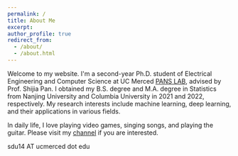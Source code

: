 ```yaml
---
permalink: /
title: About Me
excerpt: 
author_profile: true
redirect_from: 
  - /about/
  - /about.html
---
```


Welcome to my website. I'm a second-year Ph.D. student of Electrical Engineering and Computer Science at UC Merced [PANS LAB](https://www.panslab.com/), advised
by Prof. Shijia Pan. I obtained my B.S. degree and M.A. degree in Statistics from Nanjing University and Columbia University in 2021 and 2022, respectively.
My research interests include machine learning, deep learning, and their applications in various fields.

In daily life, I love playing video games, singing songs, and playing the guitar. Please visit my [channel](https://space.bilibili.com/18942867?spm_id_from=333.999.0.0) if you are interested.

sdu14 AT ucmerced dot edu

<!-- # Research Projects

## IOT Classification Challenge: Activity Detection
<div >
<img style="float: left; padding: 0px 3px 0px 0px" width="300" height="170"  src="images/ActivityClassification.png">
Understanding human activities is an essential part in building a smart IOT environment. This project aims to use vision-based 
methods to classify human activities, different interactions with a fridge, in an IOT scenario. We use detectron2 to extract 
a skeleton representation of human gestures, which is simplified to the coordinates of 17 keypoints within a frame. The skeleton 
data extracted from a video is a time series. So we use the Transformer-based deep learning method to model the temporal information.
</div> -->